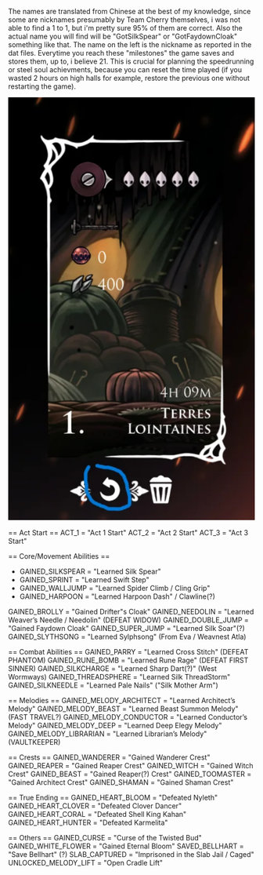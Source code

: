 The names are translated from Chinese at the best of my knowledge, since some are nicknames presumably by Team Cherry themselves, i was not able to find a 1 to 1, but i'm pretty sure 95% of them are correct. Also the actual name you will find will be "GotSilkSpear" or "GotFaydownCloak" something like that. The name on the left is the nickname as reported in the dat files. Everytime you reach these "milestones" the game saves and stores them, up to, i believe 21. This is crucial for planning the speedrunning or steel soul achievments, because you can reset the time played (if you wasted 2 hours on high halls for example, restore the previous one without restarting the game).

![Alt text](sssot.png)

== Act Start ==
ACT_1 = "Act 1 Start"
ACT_2 = "Act 2 Start"
ACT_3 = "Act 3 Start"

== Core/Movement Abilities ==
* GAINED_SILKSPEAR = "Learned Silk Spear"
* GAINED_SPRINT = "Learned Swift Step"
* GAINED_WALLJUMP = "Learned Spider Climb / Cling Grip"
* GAINED_HARPOON = "Learned Harpoon Dash" / Clawline(?)

GAINED_BROLLY = "Gained Drifter"s Cloak"
GAINED_NEEDOLIN = "Learned Weaver’s Needle / Needolin" (DEFEAT WIDOW)
GAINED_DOUBLE_JUMP = "Gained Faydown Cloak"
GAINED_SUPER_JUMP = "Learned Silk Soar"(?)
GAINED_SLYTHSONG = "Learned Sylphsong" (From Eva / Weavnest Atla)

== Combat Abilities ==
GAINED_PARRY = "Learned Cross Stitch" (DEFEAT PHANTOM)
GAINED_RUNE_BOMB = "Learned Rune Rage" (DEFEAT FIRST SINNER)
GAINED_SILKCHARGE = "Learned Sharp Dart(?)" (West Wormways)
GAINED_THREADSPHERE = "Learned Silk ThreadStorm"
GAINED_SILKNEEDLE = "Learned Pale Nails" ("Silk Mother Arm")

== Melodies ==
GAINED_MELODY_ARCHITECT = "Learned Architect’s Melody"
GAINED_MELODY_BEAST = "Learned Beast Summon Melody" (FAST TRAVEL?)
GAINED_MELODY_CONDUCTOR = "Learned Conductor’s Melody"
GAINED_MELODY_DEEP = "Learned Deep Elegy Melody"
GAINED_MELODY_LIBRARIAN = "Learned Librarian’s Melody" (VAULTKEEPER)


== Crests ==
GAINED_WANDERER = "Gained Wanderer Crest"
GAINED_REAPER = "Gained Reaper Crest"
GAINED_WITCH = "Gained Witch Crest"
GAINED_BEAST = "Gained Reaper(?) Crest"
GAINED_TOOMASTER = "Gained Architect Crest"
GAINED_SHAMAN = "Gained Shaman Crest"

== True Ending ==
GAINED_HEART_BLOOM = "Defeated Nyleth"
GAINED_HEART_CLOVER = "Defeated Clover Dancer"
GAINED_HEART_CORAL = "Defeated Shell King Kahan"
GAINED_HEART_HUNTER = "Defeated Karmelita"

== Others ==
GAINED_CURSE = "Curse of the Twisted Bud"
GAINED_WHITE_FLOWER = "Gained Eternal Bloom"
SAVED_BELLHART = "Save Bellhart" (?)
SLAB_CAPTURED = "Imprisoned in the Slab Jail / Caged"
UNLOCKED_MELODY_LIFT = "Open Cradle Lift"
